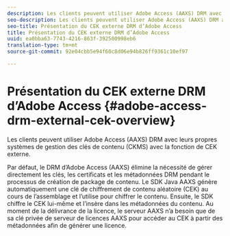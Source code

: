 ```yaml
---
description: Les clients peuvent utiliser Adobe Access (AAXS) DRM avec leurs propres systèmes de gestion des clés de contenu (CKMS) avec la fonction de CEK externe.
seo-description: Les clients peuvent utiliser Adobe Access (AAXS) DRM avec leurs propres systèmes de gestion des clés de contenu (CKMS) avec la fonction de CEK externe.
seo-title: Présentation du CEK externe DRM d’Adobe Access
title: Présentation du CEK externe DRM d’Adobe Access
uuid: ea0bba63-7743-4216-863f-392500998eb6
translation-type: tm+mt
source-git-commit: 92e04cbb5e94f60c8d06e94b826ff9361c10ef97

---
```



# Présentation du CEK externe DRM d’Adobe Access {#adobe-access-drm-external-cek-overview}

Les clients peuvent utiliser Adobe Access (AAXS) DRM avec leurs propres systèmes de gestion des clés de contenu (CKMS) avec la fonction de CEK externe.

Par défaut, le DRM d’Adobe Access (AAXS) élimine la nécessité de gérer directement les clés, les certificats et les métadonnées DRM pendant le processus de création de package de contenu. Le SDK Java AAXS génère automatiquement une clé de chiffrement de contenu aléatoire (CEK) au cours de l’assemblage et l’utilise pour chiffrer le contenu. Ensuite, le SDK chiffre le CEK lui-même et l’insère dans les métadonnées du contenu. Au moment de la délivrance de la licence, le serveur AAXS n’a besoin que de sa clé privée de serveur de licences AAXS pour accéder au CEK à partir des métadonnées afin de générer une licence.
